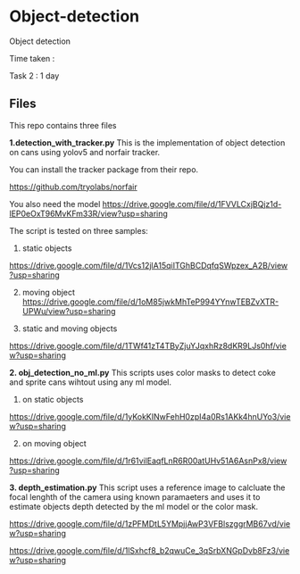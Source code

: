 # Object-detection
Object detection

Time taken : 

Task 2 : 1 day

## Files
This repo contains three files

**1.detection_with_tracker.py**
This is the implementation of object detection on cans using yolov5 and norfair tracker.

You can install the tracker package from their repo.

https://github.com/tryolabs/norfair

You also need the model
https://drive.google.com/file/d/1FVVLCxjBQjz1d-lEP0eOxT96MvKFm33R/view?usp=sharing

The script is tested on three samples:
1. static objects 

https://drive.google.com/file/d/1Vcs12jlA15qiITGhBCDqfqSWpzex_A2B/view?usp=sharing


2. moving object
https://drive.google.com/file/d/1oM85jwkMhTeP994YYnwTEBZvXTR-UPWu/view?usp=sharing



3. static and moving objects 

https://drive.google.com/file/d/1TWf41zT4TByZjuYJqxhRz8dKR9LJs0hf/view?usp=sharing



**2. obj_detection_no_ml.py**
This scripts uses color masks to detect coke and sprite cans wihtout using any ml model.
1. on static objects


https://drive.google.com/file/d/1yKokKINwFehH0zpI4a0Rs1AKk4hnUYo3/view?usp=sharing

2. on moving object

https://drive.google.com/file/d/1r61vilEaqfLnR6R00atUHv51A6AsnPx8/view?usp=sharing


**3. depth_estimation.py**
This script uses a reference image to calcluate the focal lenghth of the camera using known paramaeters and uses it to estimate objects depth detected by the ml model or the color mask.

https://drive.google.com/file/d/1zPFMDtL5YMpjjAwP3VFBlszggrMB67vd/view?usp=sharing


https://drive.google.com/file/d/1lSxhcf8_b2qwuCe_3qSrbXNGpDvb8Fz3/view?usp=sharing


